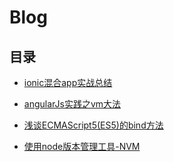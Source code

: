 # Blog
## 目录

* [ionic混合app实战总结](https://github.com/Rain1368189893/jphd)

* [angularJs实践之vm大法](https://github.com/Rain1368189893/Blog/issues/2)

* [浅谈ECMAScript5(ES5)的bind方法](https://github.com/Rain1368189893/Blog/issues/3)

* [使用node版本管理工具-NVM](https://github.com/Rain1368189893/Blog/issues/4)